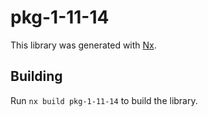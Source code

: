 # pkg-1-11-14

This library was generated with [Nx](https://nx.dev).

## Building

Run `nx build pkg-1-11-14` to build the library.

